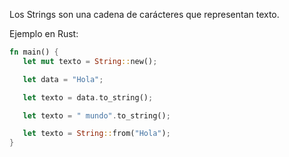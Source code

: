 Los Strings son una cadena de carácteres que representan texto\.

Ejemplo en Rust:

```rust
fn main() { 
   let mut texto = String::new(); 

   let data = "Hola"; 

   let texto = data.to_string(); 

   let texto = " mundo".to_string(); 

   let texto = String::from("Hola"); 
}
```